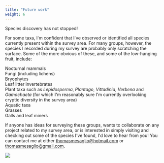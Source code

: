 ```yaml
---
title: "Future work"
weight: 6
---
```


Species discovery has not stopped!     

For some taxa, I'm confident that I've observed or identified all species currently present within the survey area. For many groups, however, the species I recorded during my survey are probably only scratching the surface. Some of the more obvious of these, and some of the low-hanging fruit, include:

Nocturnal mammals   
Fungi (including lichens)   
Bryophytes   
Leaf litter invertebrates   
Plant taxa such as *Lepidosperma*, *Plantago*, *Vittadinia*, *Verbena* and *Gamochaeta* (for which I'm reasonably sure I'm currently overlooking cryptic diversity in the survey area)       
Aquatic taxa    
Grasses    
Galls and leaf miners

If anyone has ideas for surveying these groups, wants to collaborate on any project related to my survey area, or is interested in simply visiting and checking out some of the species I've found, I'd love to hear from you! You can contact me at either thomasmesaglio@hotmail.com or thomasmesaglio@gmail.com.

![](swale.JPG)